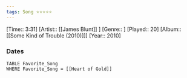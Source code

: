 ```yaml
---
tags: Song ⭐⭐⭐⭐⭐ 
---
```

[Time:: 3:31]
[Artist:: [[James Blunt]] ]
[Genre:: ]
[Played:: 20]
[Album:: [[Some Kind of Trouble (2010)]]]
[Year:: 2010]
### Dates
````dataview
TABLE Favorite_Song
WHERE Favorite_Song = [[Heart of Gold]]
````